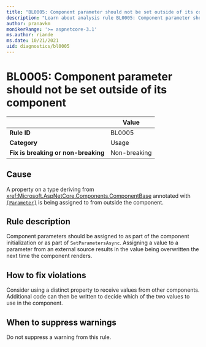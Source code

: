```yaml
---
title: "BL0005: Component parameter should not be set outside of its component"
description: "Learn about analysis rule BL0005: Component parameter should not be set outside of its component"
author: pranavkm
monikerRange: '>= aspnetcore-3.1'
ms.author: riande
ms.date: 10/21/2021
uid: diagnostics/bl0005
---
```

# BL0005: Component parameter should not be set outside of its component

|                                     | Value        |
| -                                   | -            |
| **Rule ID**                         | BL0005       |
| **Category**                        | Usage        |
| **Fix is breaking or non-breaking** | Non-breaking |

## Cause

A property on a type deriving from <xref:Microsoft.AspNetCore.Components.ComponentBase> annotated with [`[Parameter]`](xref:Microsoft.AspNetCore.Components.ParameterAttribute) is being assigned to from outside the component.

## Rule description

Component parameters should be assigned to as part of the component initialization or as part of `SetParametersAsync`. Assigning a value to a parameter from an external source results in the value being overwritten the next time the component renders.

## How to fix violations

Consider using a distinct property to receive values from other components. Additional code can then be written to decide which of the two values to use in the component.

## When to suppress warnings

Do not suppress a warning from this rule.
